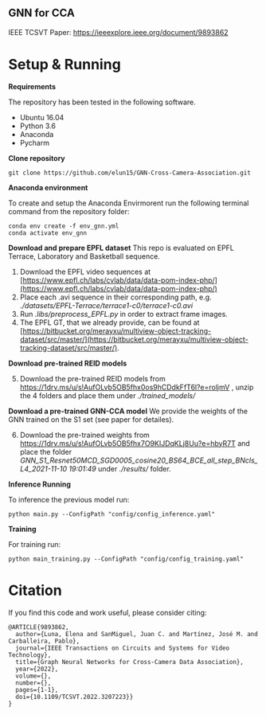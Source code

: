 

## GNN for CCA

IEEE TCSVT Paper:  https://ieeexplore.ieee.org/document/9893862


# Setup & Running
**Requirements**

The repository has been tested in the following software.
* Ubuntu 16.04
* Python 3.6
* Anaconda
* Pycharm

**Clone repository**

```
git clone https://github.com/elun15/GNN-Cross-Camera-Association.git
```

**Anaconda environment**

To create and setup the Anaconda Envirmorent run the following terminal command from the repository folder:
```
conda env create -f env_gnn.yml
conda activate env_gnn
```


**Download and prepare EPFL dataset**
This repo is evaluated on EPFL Terrace, Laboratory and Basketball sequence.

 1. Download the EPFL video sequences at  [https://www.epfl.ch/labs/cvlab/data/data-pom-index-php/](https://www.epfl.ch/labs/cvlab/data/data-pom-index-php/)
 2. Place each .avi sequence in their corresponding path, e.g. *./datasets/EPFL-Terrace/terrace1-c0/terrace1-c0.avi*
 3. Run *.libs/preprocess_EPFL.py* in order to extract frame images. 
 4. The EPFL GT, that we already provide,  can be found at [https://bitbucket.org/merayxu/multiview-object-tracking-dataset/src/master/](https://bitbucket.org/merayxu/multiview-object-tracking-dataset/src/master/). 


**Download pre-trained REID models**

 5. Download the pre-trained REID models from https://1drv.ms/u/s!AufOLvb5OB5fhx0os9hCDdkFfT6l?e=roljmV  , unzip the 4 folders and place them under *./trained_models/*

**Download  a pre-trained GNN-CCA model**
We provide the weights of the GNN trained on the S1 set (see paper for detailes).
 

 6.  Download the pre-trained weights from https://1drv.ms/u/s!AufOLvb5OB5fhx7O9KIJDqKLj8Uu?e=hbyR7T and place the folder *GNN_S1_Resnet50MCD_SGD0005_cosine20_BS64_BCE_all_step_BNcls_L4_2021-11-10 19:01:49* under *./results/* folder.

**Inference Running**

To inference the previous model run:
```
python main.py --ConfigPath "config/config_inference.yaml"
```

**Training**

For training run:
```
python main_training.py --ConfigPath "config/config_training.yaml"
```



# Citation

If you find this code and work useful, please consider citing:
```
@ARTICLE{9893862,
  author={Luna, Elena and SanMiguel, Juan C. and Martínez, José M. and Carballeira, Pablo},
  journal={IEEE Transactions on Circuits and Systems for Video Technology}, 
  title={Graph Neural Networks for Cross-Camera Data Association}, 
  year={2022},
  volume={},
  number={},
  pages={1-1},
  doi={10.1109/TCSVT.2022.3207223}}
}
```




